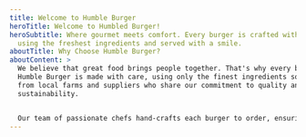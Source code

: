 ```yaml
---
title: Welcome to Humble Burger
heroTitle: Welcome to Humbled Burger!
heroSubtitle: Where gourmet meets comfort. Every burger is crafted with passion,
  using the freshest ingredients and served with a smile.
aboutTitle: Why Choose Humble Burger?
aboutContent: >
  We believe that great food brings people together. That's why every burger at
  Humble Burger is made with care, using only the finest ingredients sourced
  from local farms and suppliers who share our commitment to quality and
  sustainability.


  Our team of passionate chefs hand-crafts each burger to order, ensuring that every bite is as delicious as the last. From our signature sauces to our perfectly toasted buns, every detail matters.
---
```

